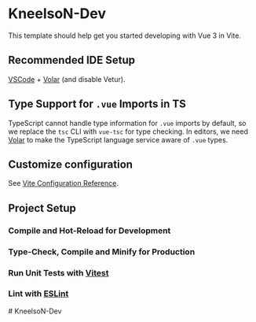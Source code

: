 # KneelsoN-Dev

This template should help get you started developing with Vue 3 in Vite.

## Recommended IDE Setup

[VSCode](https://code.visualstudio.com/) + [Volar](https://marketplace.visualstudio.com/items?itemName=Vue.volar) (and disable Vetur).

## Type Support for `.vue` Imports in TS

TypeScript cannot handle type information for `.vue` imports by default, so we replace the `tsc` CLI with `vue-tsc` for type checking. In editors, we need [Volar](https://marketplace.visualstudio.com/items?itemName=Vue.volar) to make the TypeScript language service aware of `.vue` types.

## Customize configuration

See [Vite Configuration Reference](https://vite.dev/config/).

## Project Setup



### Compile and Hot-Reload for Development



### Type-Check, Compile and Minify for Production


### Run Unit Tests with [Vitest](https://vitest.dev/)



### Lint with [ESLint](https://eslint.org/)


#   K n e e l s o N - D e v 
 
 
